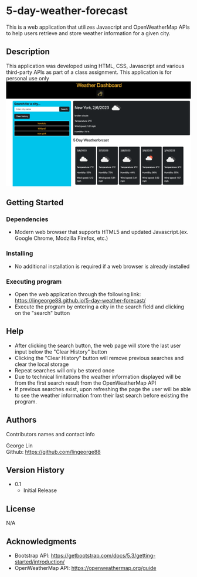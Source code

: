 # 5-day-weather-forecast
This is a web application that utilizes Javascript and OpenWeatherMap APIs to help users retrieve and store weather information for a given city.

## Description

This application was developed using HTML, CSS, Javascript and various third-party APIs as part of a class assignment. This application is for personal use only
![Screenshot](./assets/scrrenshot.png)

## Getting Started

### Dependencies

* Modern web browser that supports HTML5 and updated Javascript.(ex. Google Chrome, Modzilla Firefox, etc.)

### Installing

* No additional installation is required if a web browser is already installed

### Executing program

* Open the web application through the following link: https://lingeorge88.github.io/5-day-weather-forecast/
* Execute the program by entering a city in the search field and clicking on the "search" button


## Help

* After clicking the search button, the web page will store the last user input below the "Clear History" button
* Clicking the "Clear History" button will remove previous searches and clear the local storage
* Repeat searches will only be stored once
* Due to technical limitations the weather information displayed will be from the first search result from the OpenWeatherMap API
* If previous searches exist, upon refreshing the page the user will be able to see the weather information from their last search before existing the program. 


## Authors

Contributors names and contact info

George Lin  
Github: https://github.com/lingeorge88

## Version History

* 0.1
    * Initial Release

## License
N/A

## Acknowledgments
* Bootstrap API: https://getbootstrap.com/docs/5.3/getting-started/introduction/
* OpenWeatherMap API: https://openweathermap.org/guide
